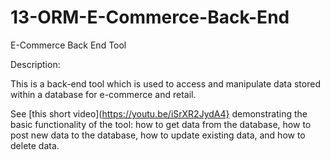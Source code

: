 # 13-ORM-E-Commerce-Back-End
E-Commerce Back End Tool

Description:

This is a back-end tool which is used to access and manipulate data stored within a database for e-commerce and retail. 

See [this short video](https://youtu.be/iSrXR2JydA4} demonstrating the basic functionality of the tool: how to get data from the database, how to post new data to the database, how to update existing data, and how to delete data.

